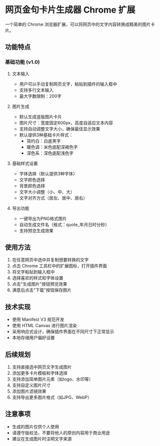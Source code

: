 # 网页金句卡片生成器 Chrome 扩展

一个简单的 Chrome 浏览器扩展，可以将网页中的文字内容转换成精美的图片卡片。

## 功能特点

### 基础功能 (v1.0)
1. 文本输入
   - 用户可以手动复制网页文字，粘贴到插件的输入框中
   - 支持多行文本输入
   - 最大字数限制：200字

2. 图片生成
   - 默认生成竖版图片卡片
   - 图片尺寸：宽度固定600px，高度自适应文本内容
   - 支持自动调整文字大小，确保最佳显示效果
   - 默认提供3种基础卡片样式：
     * 简约白：白底黑字
     * 暖色调：米色底配深褐色字
     * 深色系：深色底配浅色字

3. 基础样式设置
   - 字体选择（默认提供3种字体）
   - 文字颜色选择
   - 背景颜色选择
   - 文字大小调整（小、中、大）
   - 文字对齐方式（居左、居中、居右）

4. 导出功能
   - 一键导出为PNG格式图片
   - 自动生成文件名（格式：quote_年月日时分秒）
   - 支持预览生成效果

## 使用方法
1. 在任意网页中选中并复制想要转换的文字
2. 点击 Chrome 工具栏中的扩展图标，打开插件界面
3. 将文字粘贴到输入框中
4. 选择喜欢的样式和字体设置
5. 点击"生成图片"按钮预览效果
6. 满意后点击"下载"按钮保存图片

## 技术实现
- 使用 Manifest V3 规范开发
- 使用 HTML Canvas 进行图片渲染
- 采用响应式设计，确保插件界面在不同尺寸下正常显示
- 本地存储用户偏好设置

## 后续规划
1. 支持直接选中网页文字生成图片
2. 添加更多卡片模板和字体选择
3. 支持添加简单图片元素（如logo、水印等）
4. 支持自定义图片尺寸
5. 添加图片滤镜效果
6. 支持导出更多图片格式（如JPG、WebP）

## 注意事项
- 生成的图片仅供个人使用
- 请遵守版权法，不要将他人的原创内容用于商业用途
- 建议在生成图片时注明文字来源